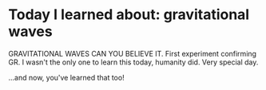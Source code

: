 #  Today I learned about: gravitational waves 
 
GRAVITATIONAL WAVES CAN YOU BELIEVE IT. First experiment confirming GR. I wasn't the only one to learn this today, humanity did. Very special day. 
 
...and now, you've learned that too!
